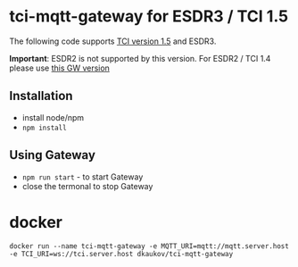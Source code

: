 # tci-mqtt-gateway for ESDR3 / TCI 1.5

The following code supports [TCI version 1.5](https://github.com/maksimus1210/TCI) and ESDR3. 

<b>Important</b>: ESDR2 is not supported by this version. For ESDR2 / TCI 1.4 please use [this GW version](https://github.com/dkaukov/tci-mqtt-gateway)

## Installation
* install node/npm
* `npm install`

## Using Gateway
* `npm run start` - to start Gateway
*  close the termonal to stop Gateway

# docker
`docker run --name tci-mqtt-gateway -e MQTT_URI=mqtt://mqtt.server.host -e TCI_URI=ws://tci.server.host dkaukov/tci-mqtt-gateway`
